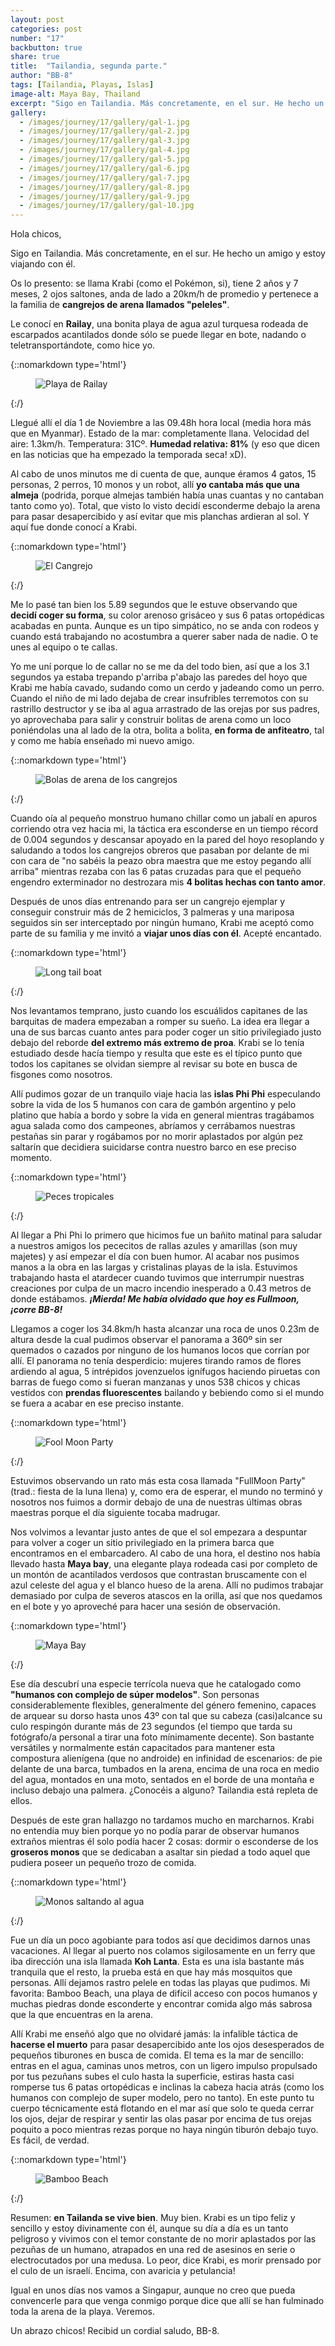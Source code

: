 ```yaml
---
layout: post
categories: post
number: "17"
backbutton: true
share: true
title:  "Tailandia, segunda parte."
author: "BB-8"
tags: [Tailandia, Playas, Islas]
image-alt: Maya Bay, Thailand
excerpt: "Sigo en Tailandia. Más concretamente, en el sur. He hecho un amigo y estoy viajando con él. Os lo presento: se llama Krabi (como el Pokémon, si), tiene 2 ojos saltones, anda de lado y pertenece a la familia de cangrejos de arena llamados peleles..." 
gallery: 
  - /images/journey/17/gallery/gal-1.jpg
  - /images/journey/17/gallery/gal-2.jpg
  - /images/journey/17/gallery/gal-3.jpg
  - /images/journey/17/gallery/gal-4.jpg
  - /images/journey/17/gallery/gal-5.jpg
  - /images/journey/17/gallery/gal-6.jpg
  - /images/journey/17/gallery/gal-7.jpg
  - /images/journey/17/gallery/gal-8.jpg
  - /images/journey/17/gallery/gal-9.jpg
  - /images/journey/17/gallery/gal-10.jpg
---
```


Hola chicos, 

Sigo en Tailandia. Más concretamente, en el sur. He hecho un amigo y estoy viajando con él. 

Os lo presento: se llama Krabi (como el Pokémon, si), tiene 2 años y 7 meses, 2 ojos saltones, anda de lado a 20km/h de promedio y pertenece a la familia de **cangrejos de arena llamados "peleles"**. 

Le conocí en **Railay**, una bonita playa de agua azul turquesa rodeada de escarpados acantilados donde sólo se puede llegar  en bote, nadando o teletransportándote, como hice yo.

{::nomarkdown type='html'}
<figure>
  <img  class="lazy" src='{{ "/images/journey/17/post-1.jpg" | relative_url }}' alt="Playa de Railay">
</figure>
{:/}

Llegué allí el día 1 de Noviembre a las 09.48h hora local (media hora más que en Myanmar). Estado de la mar: completamente llana. Velocidad del aire: 1.3km/h. Temperatura: 31Cº. **Humedad relativa: 81%** (y eso que dicen en las noticias que ha empezado la temporada seca! xD). 

Al cabo de unos minutos me di cuenta de que, aunque éramos 4 gatos, 15 personas, 2 perros, 10 monos y un robot, allí **yo cantaba más que una almeja** (podrida, porque almejas también había unas cuantas y no cantaban tanto como yo). Total, que visto lo visto decidí esconderme debajo la arena para pasar desapercibido y así evitar que mis planchas ardieran al sol. Y aquí fue donde conocí a Krabi.   

{::nomarkdown type='html'}
<figure>
  <img  class="lazy" src='{{ "/images/journey/17/post-2.jpg" | relative_url }}' alt="El Cangrejo">
</figure>
{:/}

Me lo pasé tan bien los 5.89 segundos que le estuve observando que **decidí coger su forma**, su color arenoso grisáceo y sus 6 patas ortopédicas acabadas en punta. Aunque es un tipo simpático, no se anda con rodeos y cuando está trabajando no acostumbra a querer saber nada de nadie. O te unes al equipo o te callas. 

Yo me uní porque lo de callar no se me da del todo bien, así que a los 3.1 segundos ya estaba trepando p'arriba p'abajo las paredes del hoyo que Krabi me había cavado, sudando como un cerdo y jadeando como un perro. Cuando el niño de mi lado dejaba de crear insufribles terremotos con su rastrillo destructor y se iba al agua arrastrado de las orejas por sus padres, yo aprovechaba para salir y construir bolitas de arena como un loco poniéndolas una al lado de la otra, bolita a bolita, **en forma de anfiteatro**, tal y como me había enseñado mi nuevo amigo. 

{::nomarkdown type='html'}
<figure>
  <img  class="lazy" src='{{ "/images/journey/17/post-3.jpg" | relative_url }}' alt="Bolas de arena de los cangrejos">
</figure>
{:/}

Cuando oía al pequeño monstruo humano chillar como un jabalí en apuros corriendo otra vez hacia mi, la táctica era esconderse en un tiempo récord de 0.004 segundos y descansar apoyado en la pared del hoyo resoplando y saludando a todos los cangrejos obreros que pasaban por delante de mi con cara de "no sabéis la peazo obra maestra que me estoy pegando allí arriba" mientras rezaba con las 6 patas cruzadas para que el pequeño engendro exterminador no destrozara mis **4 bolitas hechas con tanto amor**.

Después de unos días entrenando para ser un cangrejo ejemplar y conseguir construir más de 2 hemiciclos, 3 palmeras y una mariposa seguidos sin ser interceptado por ningún humano, Krabi me aceptó como parte de su familia y me invitó a **viajar unos días con él**. Acepté encantado.

{::nomarkdown type='html'}
<figure>
  <img  class="lazy" src='{{ "/images/journey/17/post-4.jpg" | relative_url }}' alt="Long tail boat">
</figure>
{:/}

Nos levantamos temprano, justo cuando los escuálidos capitanes de las barquitas de madera empezaban a romper su sueño. La idea era llegar a una de sus barcas cuanto antes para poder coger un sitio privilegiado justo debajo del reborde **del extremo más extremo de proa**. Krabi se lo tenía estudiado desde hacía tiempo y resulta que este es el típico punto que todos los capitanes se olvidan siempre al revisar su bote en busca de fisgones como nosotros. 

Allí pudimos gozar de un tranquilo viaje hacia las **islas Phi Phi** especulando sobre la vida de los 5 humanos con cara de gambón argentino y pelo platino que había a bordo y sobre la vida en general mientras tragábamos agua salada como dos campeones, abríamos y cerrábamos nuestras pestañas sin parar y rogábamos por no morir aplastados por algún pez saltarín que decidiera suicidarse contra nuestro barco en ese preciso momento.  

{::nomarkdown type='html'}
<figure>
  <img  class="lazy" src='{{ "/images/journey/17/post-5.jpg" | relative_url }}' alt="Peces tropicales">
</figure>
{:/}

Al llegar a Phi Phi lo primero que hicimos fue un bañito matinal para saludar a nuestros amigos los pececitos de rallas azules y amarillas (son muy majetes) y así empezar el día con buen humor. Al acabar nos pusimos manos a la obra en las largas y cristalinas playas de la isla. Estuvimos trabajando hasta el atardecer cuando tuvimos que interrumpir nuestras creaciones por culpa de un macro incendio inesperado a 0.43 metros de donde estábamos. ***¡Mierda! Me había olvidado que hoy es Fullmoon, ¡corre BB-8!***

Llegamos a coger los 34.8km/h hasta alcanzar una roca de unos 0.23m de altura desde la cual pudimos observar el panorama a 360º sin ser quemados o cazados por ninguno de los humanos locos que corrían por allí. El panorama no tenía desperdicio: mujeres tirando ramos de flores ardiendo al agua, 5 intrépidos jovenzuelos ignífugos haciendo piruetas con barras de fuego como si fueran manzanas y unos 538 chicos y chicas vestidos con **prendas fluorescentes** bailando y bebiendo como si el mundo se fuera a acabar en ese preciso instante. 

{::nomarkdown type='html'}
<figure>
  <img  class="lazy" src='{{ "/images/journey/17/post-6.jpg" | relative_url }}' alt="Fool Moon Party">
</figure>
{:/}

Estuvimos observando un rato más esta cosa llamada "FullMoon Party" (trad.: fiesta de la luna llena) y, como era de esperar, el mundo no terminó y nosotros nos fuimos a dormir debajo de una de nuestras últimas obras maestras porque el día siguiente tocaba madrugar.

Nos volvimos a levantar justo antes de que el sol empezara a despuntar para volver a coger un sitio privilegiado en la primera barca que encontramos en el embarcadero. Al cabo de una hora, el destino nos había llevado hasta **Maya bay**, una elegante playa rodeada casi por completo de un montón de acantilados verdosos que contrastan bruscamente con el azul celeste del agua y el blanco hueso de la arena. Allí no pudimos trabajar demasiado por culpa de severos atascos en la orilla, así que nos quedamos en el bote y yo aproveché para hacer una sesión de observación.

{::nomarkdown type='html'}
<figure>
  <img  class="lazy" src='{{ "/images/journey/17/post-7.jpg" | relative_url }}' alt="Maya Bay">
</figure>
{:/}

Ese día descubrí una especie terrícola nueva que he catalogado como **"humanos con complejo de súper modelos"**. Son personas considerablemente flexibles, generalmente del género femenino, capaces de arquear su dorso hasta unos 43º con tal que su cabeza (casi)alcance su culo respingón durante más de 23 segundos (el tiempo que tarda su fotógrafo/a personal a tirar una foto mínimamente decente). Son bastante versátiles y normalmente están capacitados para mantener esta compostura alienígena (que no androide) en infinidad de escenarios: de pie delante de una barca, tumbados en la arena, encima de una roca en medio del agua, montados en una moto, sentados en el borde de una montaña e incluso debajo una palmera. ¿Conocéis a alguno? Tailandia está repleta de ellos.

Después de este gran hallazgo no tardamos mucho en marcharnos. Krabi no entendía muy bien porque yo no podía parar de observar humanos extraños mientras él solo podía hacer 2 cosas: dormir o esconderse de los **groseros monos** que se dedicaban a asaltar sin piedad a todo aquel que pudiera poseer un pequeño trozo de comida. 

{::nomarkdown type='html'}
<figure>
  <img  class="lazy" src='{{ "/images/journey/17/post-8.jpg" | relative_url }}' alt="Monos saltando al agua">
</figure>
{:/}

Fue un día un poco agobiante para todos así que decidimos darnos unas vacaciones. Al llegar al puerto nos colamos sigilosamente en un ferry que iba dirección una isla llamada **Koh Lanta**. Esta es una isla bastante más tranquila que el resto, la prueba está en que hay más mosquitos que personas. Allí dejamos rastro pelele en todas las playas que pudimos. Mi favorita: Bamboo Beach, una playa de difícil acceso con pocos humanos y muchas piedras donde esconderte y encontrar comida algo más sabrosa que la que encuentras en la arena.

Allí Krabi me enseñó algo que no olvidaré jamás: la infalible táctica de **hacerse el muerto** para pasar desapercibido ante los ojos desesperados de pequeños tiburones en busca de comida. El tema es la mar de sencillo: entras en el agua, caminas unos metros, con un ligero impulso propulsado por tus pezuñans subes el culo hasta la superficie, estiras hasta casi romperse tus 6 patas ortopédicas e inclinas la cabeza hacia atrás (como los humanos con complejo de super modelo, pero no tanto). En este punto tu cuerpo técnicamente está flotando en el mar así que solo te queda cerrar los ojos, dejar de respirar y sentir las olas pasar  por encima de tus orejas poquito a poco mientras rezas porque no haya ningún tiburón debajo tuyo. Es fácil, de verdad. 

{::nomarkdown type='html'}
<figure>
  <img  class="lazy" src='{{ "/images/journey/17/post-9.jpg" | relative_url }}' alt="Bamboo Beach">
</figure>
{:/}

Resumen: **en Tailanda se vive bien**. Muy bien. Krabi es un tipo feliz y sencillo y estoy divinamente con él, aunque su día a día es un tanto peligroso y vivimos con el temor constante de no morir aplastados por las pezuñas de un humano, atrapados en una red de asesinos en serie o electrocutados por una medusa. Lo peor, dice Krabi, es morir prensado por el culo de un israelí. Encima, con avaricia y petulancia! 

Igual en unos días nos vamos a Singapur, aunque no creo que pueda convencerle para que venga conmigo porque dice que allí se han fulminado toda la arena de la playa. Veremos.

Un abrazo chicos!
Recibid un cordial saludo, 
BB-8.
